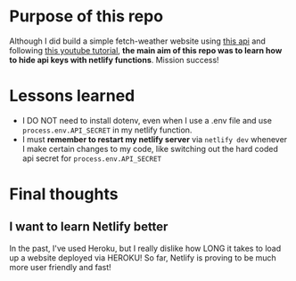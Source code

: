# Purpose of this repo

Although I did build a simple fetch-weather website using [this api](https://weatherstack.com/) and following [this youtube tutorial](https://youtu.be/m2Dr4L_Ab14), **the main aim of this repo was to learn how to hide api keys with netlify functions**. Mission success!

# Lessons learned

- I DO NOT need to install dotenv, even when I use a .env file and use `process.env.API_SECRET` in my netlify function.
- I must **remember to restart my netlify server** via `netlify dev` whenever I make certain changes to my code, like switching out the hard coded api secret for `process.env.API_SECRET`

# Final thoughts

## I want to learn Netlify better

In the past, I've used Heroku, but I really dislike how LONG it takes to load up a website deployed via HEROKU!
So far, Netlify is proving to be much more user friendly and fast!
